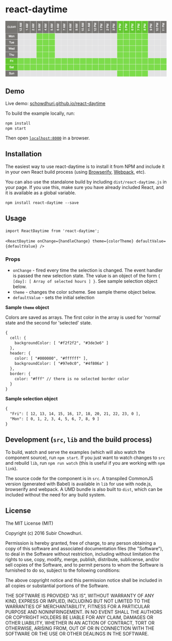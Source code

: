 # react-daytime

![react-daytime screenshot](/screenshots/01.png?raw=true)


## Demo

Live demo: [schowdhuri.github.io/react-daytime](http://schowdhuri.github.io/react-daytime/)

To build the example locally, run:

```
npm install
npm start
```

Then open [`localhost:8000`](http://localhost:8000) in a browser.


## Installation

The easiest way to use react-daytime is to install it from NPM and include it in your own React build process (using [Browserify](http://browserify.org), [Webpack](http://webpack.github.io/), etc).

You can also use the standalone build by including `dist/react-daytime.js` in your page. If you use this, make sure you have already included React, and it is available as a global variable.

```
npm install react-daytime --save
```


## Usage

```
import ReactDaytime from 'react-daytime';

<ReactDaytime onChange={handleChange} theme={colorTheme} defaultValue={defaultValue} />
```

### Props

* `onChange` - fired every time the selection is changed. The event handler is passed the new selection state. The value is an object of the form `{ [day]: [ Array of selected hours ] }`. See sample selection object below.
* `theme` - changes the color scheme. See sample theme object below.
* `defaultValue` - sets the initial selection

__Sample `theme` object__

Colors are saved as arrays.  The first color in the array is used for 'normal' state and the second for 'selected' state.

```
{
  cell: {
    backgroundColor: [ "#f2f2f2", "#3de3e6" ]
  },
  header: {
    color: [ "#000000", "#ffffff" ],
    backgroundColor: [ "#97e0c0", "#4f806a" ]
  },
  border: {
    color: "#fff" // there is no selected border color
  }
}
```

__Sample selection object__
```
{
  "Fri": [ 12, 13, 14, 15, 16, 17, 18, 20, 21, 22, 23, 0 ],
  "Mon": [ 0, 1, 2, 3, 4, 5, 6, 7, 8, 9 ]
}
```

## Development (`src`, `lib` and the build process)

To build, watch and serve the examples (which will also watch the component source), run `npm start`. If you just want to watch changes to `src` and rebuild `lib`, run `npm run watch` (this is useful if you are working with `npm link`).

The source code for the component is in `src`. A transpiled CommonJS version (generated with Babel) is available in `lib` for use with node.js, browserify and webpack. A UMD bundle is also built to `dist`, which can be included without the need for any build system.


## License

The MIT License (MIT)

Copyright (c) 2016 Subir Chowdhuri.

Permission is hereby granted, free of charge, to any person obtaining a copy
of this software and associated documentation files (the "Software"), to deal
in the Software without restriction, including without limitation the rights
to use, copy, modify, merge, publish, distribute, sublicense, and/or sell
copies of the Software, and to permit persons to whom the Software is
furnished to do so, subject to the following conditions:

The above copyright notice and this permission notice shall be included in all
copies or substantial portions of the Software.

THE SOFTWARE IS PROVIDED "AS IS", WITHOUT WARRANTY OF ANY KIND, EXPRESS OR
IMPLIED, INCLUDING BUT NOT LIMITED TO THE WARRANTIES OF MERCHANTABILITY,
FITNESS FOR A PARTICULAR PURPOSE AND NONINFRINGEMENT. IN NO EVENT SHALL THE
AUTHORS OR COPYRIGHT HOLDERS BE LIABLE FOR ANY CLAIM, DAMAGES OR OTHER
LIABILITY, WHETHER IN AN ACTION OF CONTRACT, TORT OR OTHERWISE, ARISING FROM,
OUT OF OR IN CONNECTION WITH THE SOFTWARE OR THE USE OR OTHER DEALINGS IN THE
SOFTWARE.


